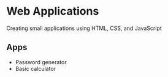 # Web Applications
Creating small applications using HTML, CSS, and JavaScript

## Apps
* Password generator
* Basic calculator
